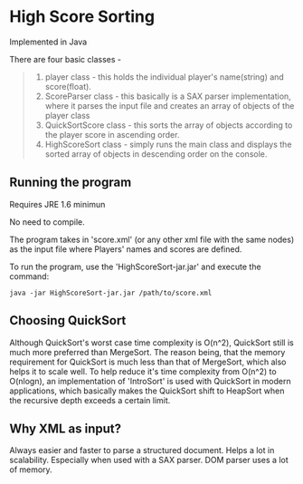 High Score Sorting
=============

Implemented in Java

There are four basic classes -
>1. player class - this holds the individual player's name(string) and score(float).
>2. ScoreParser class - this basically is a SAX parser implementation, where it parses the input file and creates an array of objects of the player class
>3. QuickSortScore class - this sorts the array of objects according to the player score in ascending order.
>4. HighScoreSort class - simply runs the main class and displays the sorted array of objects in descending order on the console.

Running the program
------------

Requires JRE 1.6 minimun

No need to compile.

The program takes in 'score.xml' (or any other xml file with the same nodes) as the input file where Players' names and scores are defined.

To run the program, use the 'HighScoreSort-jar.jar' and execute the command:
```
java -jar HighScoreSort-jar.jar /path/to/score.xml
```

Choosing QuickSort
-------------

Although QuickSort's worst case time complexity is O(n^2), QuickSort still is much more preferred than MergeSort. The reason being, that the memory requirement for QuickSort is much less than that of MergeSort, which also helps it to scale well. To help reduce it's time complexity from O(n^2) to O(nlogn), an implementation of 'IntroSort' is used with QuickSort in modern applications, which basically makes the QuickSort shift to HeapSort when the recursive depth exceeds a certain limit.

Why XML as input?
-------------

Always easier and faster to parse a structured document. Helps a lot in scalability. Especially when used with a SAX parser. DOM parser uses a lot of memory.




